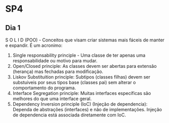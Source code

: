 # SP4

## Dia 1

S O L I D (POO) - Conceitos que visam criar sistemas mais fáceis de manter e expandir. É um acronimo:

1. Single responsability principle - Uma classe de ter apenas uma responsabilidade ou motivo para mudar.
2. Open/Closed principle: As classes devem ser abertas para extensão (herança) mas fechadas para modificação.
3. Liskov Substituition principle: Subtipos (classes filhas) devem ser substuiveis por seus tipos base (classes pai) sem alterar o comportamento do programa.
4. Interface Segregation principle: Muitas interfaces específicas são melhores do que uma interface geral.
5. Dependency Inversion principle (IoC) (Injeção de dependencia): Dependa de abstrações (interfaces) e não de implementações. Injeção de dependencia está associada diretamente com IoC.

